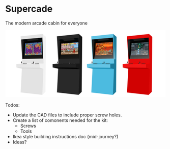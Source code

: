 # Supercade
The modern arcade cabin for everyone

![SuperCade](https://github.com/MikSaint/supercade/blob/master/Supercade_Promo.png)

Todos:
- Update the CAD files to include proper screw holes.
- Create a list of comonents needed for the kit:
  - Screws
  - Tools
- Ikea style building instructions doc (mid-journey?)
- Ideas?

